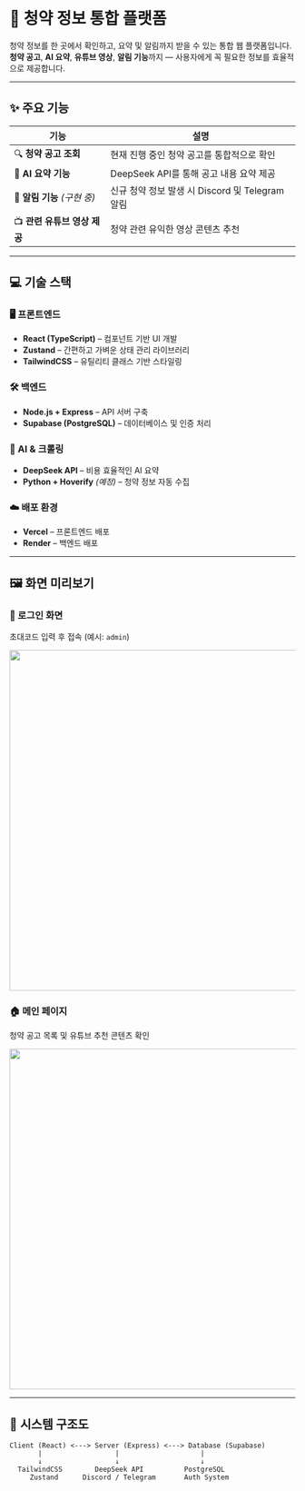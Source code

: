 # 🏡 청약 정보 통합 플랫폼

청약 정보를 한 곳에서 확인하고, 요약 및 알림까지 받을 수 있는 통합 웹 플랫폼입니다.  
**청약 공고**, **AI 요약**, **유튜브 영상**, **알림 기능**까지 — 사용자에게 꼭 필요한 정보를 효율적으로 제공합니다.

---

## ✨ 주요 기능

| 기능 | 설명 |
|------|------|
| 🔍 **청약 공고 조회** | 현재 진행 중인 청약 공고를 통합적으로 확인 |
| 🧠 **AI 요약 기능** | DeepSeek API를 통해 공고 내용 요약 제공 |
| 🔔 **알림 기능** *(구현 중)* | 신규 청약 정보 발생 시 Discord 및 Telegram 알림 |
| 📺 **관련 유튜브 영상 제공** | 청약 관련 유익한 영상 콘텐츠 추천 |

---

## 💻 기술 스택

### 🖥️ 프론트엔드
- **React (TypeScript)** – 컴포넌트 기반 UI 개발
- **Zustand** – 간편하고 가벼운 상태 관리 라이브러리
- **TailwindCSS** – 유틸리티 클래스 기반 스타일링

### 🛠️ 백엔드
- **Node.js + Express** – API 서버 구축
- **Supabase (PostgreSQL)** – 데이터베이스 및 인증 처리

### 🤖 AI & 크롤링
- **DeepSeek API** – 비용 효율적인 AI 요약
- **Python + Hoverify** *(예정)* – 청약 정보 자동 수집

### ☁️ 배포 환경
- **Vercel** – 프론트엔드 배포
- **Render** – 백엔드 배포

---

## 🖼️ 화면 미리보기

### 🔑 로그인 화면  
초대코드 입력 후 접속 (예시: `admin`)

<img src="https://user-images.githubusercontent.com/your-image-login.png" width="600"/>

### 🏠 메인 페이지  
청약 공고 목록 및 유튜브 추천 콘텐츠 확인

<img src="https://user-images.githubusercontent.com/your-image-main.png" width="600"/>

---

## 🧩 시스템 구조도

```plaintext
Client (React) <---> Server (Express) <---> Database (Supabase)
       |                  |                    |
       ↓                  ↓                    ↓
  TailwindCSS        DeepSeek API          PostgreSQL
     Zustand      Discord / Telegram       Auth System
